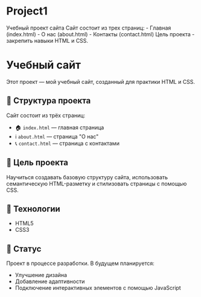 # Project1
Учебный проект сайта Сайт состоит из трех страниц: - Главная (index.html) - О нас (about.html) - Контакты (contact.html) Цель проекта - закрепить навыки HTML и CSS.
# Учебный сайт

Этот проект — мой учебный сайт, созданный для практики HTML и CSS.

## 🔧 Структура проекта

Сайт состоит из трёх страниц:

- 🏠 `index.html` — главная страница
- ℹ️ `about.html` — страница "О нас"
- 📞 `contact.html` — страница с контактами

## 🎯 Цель проекта

Научиться создавать базовую структуру сайта, использовать семантическую HTML-разметку и стилизовать страницы с помощью CSS.

## 📂 Технологии

- HTML5
- CSS3

## 🚀 Статус

Проект в процессе разработки. В будущем планируется:
- Улучшение дизайна
- Добавление адаптивности
- Подключение интерактивных элементов с помощью JavaScript
